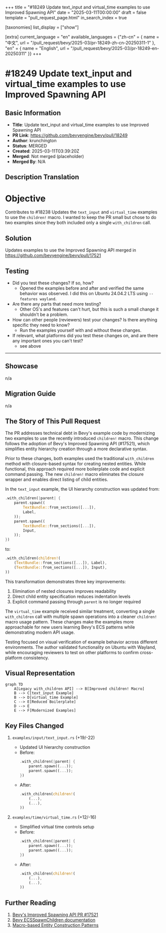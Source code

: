 +++
title = "#18249 Update text_input and virtual_time examples to use Improved Spawning API"
date = "2025-03-11T00:00:00"
draft = false
template = "pull_request_page.html"
in_search_index = true

[taxonomies]
list_display = ["show"]

[extra]
current_language = "en"
available_languages = {"zh-cn" = { name = "中文", url = "/pull_request/bevy/2025-03/pr-18249-zh-cn-20250311-1" }, "en" = { name = "English", url = "/pull_request/bevy/2025-03/pr-18249-en-20250311" }}
+++

# #18249 Update text_input and virtual_time examples to use Improved Spawning API

## Basic Information
- **Title**: Update text_input and virtual_time examples to use Improved Spawning API
- **PR Link**: https://github.com/bevyengine/bevy/pull/18249
- **Author**: krunchington
- **Status**: MERGED
- **Created**: 2025-03-11T03:39:20Z
- **Merged**: Not merged (placeholder)
- **Merged By**: N/A

## Description Translation
# Objective

Contributes to #18238 
Updates the `text_input` and `virtual_time` examples to use the `children!` macro.  I wanted to keep the PR small but chose to do two examples since they both included only a single `with_children` call.

## Solution

Updates examples to use the Improved Spawning API merged in https://github.com/bevyengine/bevy/pull/17521

## Testing

- Did you test these changes? If so, how?
  - Opened the examples before and after and verified the same behavior was observed.  I did this on Ubuntu 24.04.2 LTS using `--features wayland`.
- Are there any parts that need more testing?
  - Other OS's and features can't hurt, but this is such a small change it shouldn't be a problem.
- How can other people (reviewers) test your changes? Is there anything specific they need to know?
  - Run the examples yourself with and without these changes.
- If relevant, what platforms did you test these changes on, and are there any important ones you can't test?
  - see above

---

## Showcase

n/a

## Migration Guide

n/a

## The Story of This Pull Request

The PR addresses technical debt in Bevy's example code by modernizing two examples to use the recently introduced `children!` macro. This change follows the adoption of Bevy's Improved Spawning API (#17521), which simplifies entity hierarchy creation through a more declarative syntax.

Prior to these changes, both examples used the traditional `with_children` method with closure-based syntax for creating nested entities. While functional, this approach required more boilerplate code and explicit command passing. The new `children!` macro eliminates the closure wrapper and enables direct listing of child entities.

In the `text_input` example, the UI hierarchy construction was updated from:
```rust
.with_children(|parent| {
    parent.spawn((
        TextBundle::from_sections([...]),
        Label,
    ));
    parent.spawn((
        TextBundle::from_sections([...]),
        Input,
    ));
})
```
to:
```rust
.with_children(children!(
    (TextBundle::from_sections([...]), Label),
    (TextBundle::from_sections([...]), Input),
))
```

This transformation demonstrates three key improvements:
1. Elimination of nested closures improves readability
2. Direct child entity specification reduces indentation levels
3. Explicit command passing through `parent` is no longer required

The `virtual_time` example received similar treatment, converting a single `with_children` call with multiple spawn operations into a cleaner `children!` macro usage pattern. These changes make the examples more approachable for new users learning Bevy's ECS patterns while demonstrating modern API usage.

Testing focused on visual verification of example behavior across different environments. The author validated functionality on Ubuntu with Wayland, while encouraging reviewers to test on other platforms to confirm cross-platform consistency.

## Visual Representation

```mermaid
graph TD
    A[Legacy with_children API] --> B[Improved children! Macro]
    B --> C[text_input Example]
    B --> D[virtual_time Example]
    C --> E[Reduced Boilerplate]
    D --> E
    E --> F[Modernized Examples]
```

## Key Files Changed

1. `examples/input/text_input.rs` (+19/-22)
   - Updated UI hierarchy construction
   - Before:
     ```rust
     .with_children(|parent| {
         parent.spawn((...));
         parent.spawn((...));
     })
     ```
   - After:
     ```rust
     .with_children(children!(
         (...),
         (...),
     ))
     ```

2. `examples/time/virtual_time.rs` (+12/-16)
   - Simplified virtual time controls setup
   - Before:
     ```rust
     .with_children(|parent| {
         parent.spawn((...));
         parent.spawn((...));
     })
     ```
   - After:
     ```rust
     .with_children(children!(
         (...),
         (...),
     ))
     ```

## Further Reading

1. [Bevy's Improved Spawning API PR #17521](https://github.com/bevyengine/bevy/pull/17521)
2. [Bevy ECSSpawnChildren documentation](https://docs.rs/bevy/latest/bevy/ecs/system/struct.SpawnChildren.html)
3. [Macro-based Entity Construction Patterns](https://bevy-cheatbook.github.io/programming/ecs-intro.html)